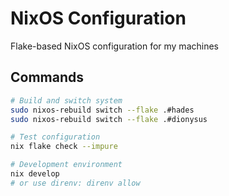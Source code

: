 # NixOS Configuration

Flake-based NixOS configuration for my machines

## Commands

``` bash
# Build and switch system
sudo nixos-rebuild switch --flake .#hades
sudo nixos-rebuild switch --flake .#dionysus

# Test configuration
nix flake check --impure

# Development environment
nix develop
# or use direnv: direnv allow
```
